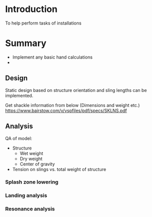 # Introduction

To help perform tasks of installations

# Summary

- Implement any basic hand calculations
- 


## Design

Static design based on structure orientation and sling lengths can be implemented.


Get shackle information from below (Dimensions and weight etc.)
https://www.bairstow.com/v/vspfiles/pdf/specs/SKLNS.pdf



## Analysis

QA of model:
- Structure
    - Wet weight
    - Dry weight
    - Center of gravity    
- Tension on slings vs. total weight of structure


### Splash zone lowering

### Landing analysis

### Resonance analysis


